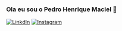 ### Ola eu sou o Pedro Henrique Maciel 👋

[![LinkdIn](https://img.shields.io/badge/LinkedIn-0077B5?style=for-the-badge&logo=linkedin&logoColor=white)](https://www.linkedin.com/in/pedro-henrique-maciel-7947a91a8/)  [![Instagram](https://img.shields.io/badge/Instagram-E4405F?style=for-the-badge&logo=instagram&logoColor=white)](https://www.instagram.com/ph_maciellll/)


